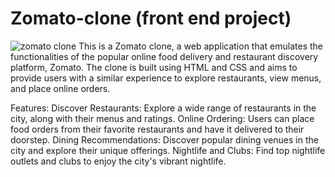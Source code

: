 # Zomato-clone  (front end project)
![zomato clone](https://github.com/sai762/Zomato-clone-/assets/99879627/7578340c-f71e-4a08-9e22-bc418f049869)
This is a Zomato clone, a web application that emulates the functionalities of the popular online food delivery and restaurant discovery platform, Zomato. The clone is built using HTML and CSS and aims to provide users with a similar experience to explore restaurants, view menus, and place online orders.

Features:
Discover Restaurants: Explore a wide range of restaurants in the city, along with their menus and ratings.
Online Ordering: Users can place food orders from their favorite restaurants and have it delivered to their doorstep.
Dining Recommendations: Discover popular dining venues in the city and explore their unique offerings.
Nightlife and Clubs: Find top nightlife outlets and clubs to enjoy the city's vibrant nightlife.
